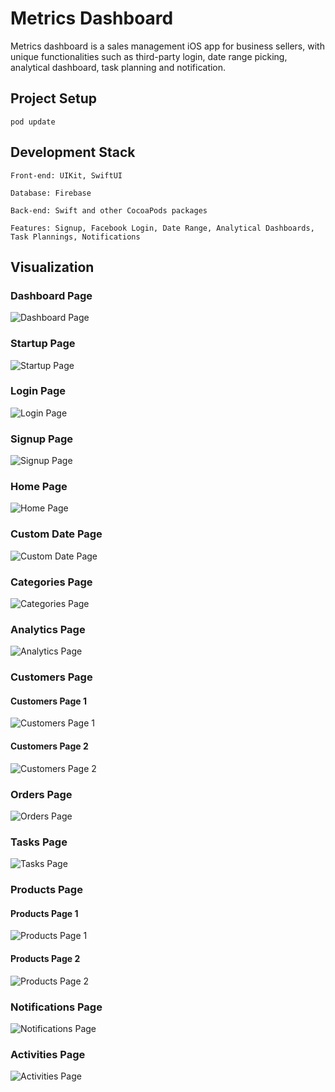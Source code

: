 # Metrics Dashboard
Metrics dashboard is a sales management iOS app for business sellers, with unique functionalities such as third-party login, date range picking, analytical dashboard, task planning and notification.

## Project Setup
```
pod update
```


## Development Stack
```
Front-end: UIKit, SwiftUI

Database: Firebase

Back-end: Swift and other CocoaPods packages

Features: Signup, Facebook Login, Date Range, Analytical Dashboards, Task Plannings, Notifications
```


## Visualization

### Dashboard Page
![Dashboard Page](https://github.com/Yrh7383111/Metrics-Dashboard/blob/master/Visualizations/Dashboard.png)

### Startup Page
![Startup Page](https://github.com/Yrh7383111/Metrics-Dashboard/blob/master/Visualizations/Startup.png)

### Login Page
![Login Page](https://github.com/Yrh7383111/Metrics-Dashboard/blob/master/Visualizations/Login.png)

### Signup Page
![Signup Page](https://github.com/Yrh7383111/Metrics-Dashboard/blob/master/Visualizations/Signup.png)

### Home Page
![Home Page](https://github.com/Yrh7383111/Metrics-Dashboard/blob/master/Visualizations/Home.png)

### Custom Date Page
![Custom Date Page](https://github.com/Yrh7383111/Metrics-Dashboard/blob/master/Visualizations/Custom%20Date.png)

### Categories Page
![Categories Page](https://github.com/Yrh7383111/Metrics-Dashboard/blob/master/Visualizations/Categories.png)

### Analytics Page
![Analytics Page](https://github.com/Yrh7383111/Metrics-Dashboard/blob/master/Visualizations/Analytics.png)

### Customers Page
#### Customers Page 1
![Customers Page 1](https://github.com/Yrh7383111/Metrics-Dashboard/blob/master/Visualizations/Customers%20-%201.png)
#### Customers Page 2
![Customers Page 2](https://github.com/Yrh7383111/Metrics-Dashboard/blob/master/Visualizations/Customers%20-%202.png)

### Orders Page
![Orders Page](https://github.com/Yrh7383111/Metrics-Dashboard/blob/master/Visualizations/Orders.png)

### Tasks Page
![Tasks Page](https://github.com/Yrh7383111/Metrics-Dashboard/blob/master/Visualizations/Tasks.png)

### Products Page
#### Products Page 1
![Products Page 1](https://github.com/Yrh7383111/Metrics-Dashboard/blob/master/Visualizations/Products%20-%201.png)
#### Products Page 2
![Products Page 2](https://github.com/Yrh7383111/Metrics-Dashboard/blob/master/Visualizations/Products%20-%202.png)

### Notifications Page
![Notifications Page](https://github.com/Yrh7383111/Metrics-Dashboard/blob/master/Visualizations/Notifications.png)

### Activities Page
![Activities Page](https://github.com/Yrh7383111/Metrics-Dashboard/blob/master/Visualizations/Activities.png)
